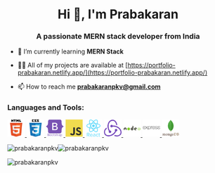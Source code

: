<h1 align="center">Hi 👋, I'm Prabakaran</h1>
<h3 align="center">A passionate MERN stack developer from India</h3>

- 🌱 I’m currently learning **MERN Stack**

- 👨‍💻 All of my projects are available at [https://portfolio-prabakaran.netlify.app/](https://portfolio-prabakaran.netlify.app/)

- 📫 How to reach me **prabakaranpkv@gmail.com**


<p align="left">
</p>

<h3 align="left">Languages and Tools:</h3>
<p align="left">
  <a href="https://www.w3.org/html/" target="_blank" rel="noreferrer"> <img src="https://raw.githubusercontent.com/devicons/devicon/master/icons/html5/html5-original-wordmark.svg" alt="html5" width="40" height="40"/> </a> <a href="https://www.w3schools.com/css/" target="_blank" rel="noreferrer"> <img src="https://raw.githubusercontent.com/devicons/devicon/master/icons/css3/css3-original-wordmark.svg" alt="css3" width="40" height="40"/> </a> <a href="https://getbootstrap.com" target="_blank" rel="noreferrer"> <img src="https://raw.githubusercontent.com/devicons/devicon/master/icons/bootstrap/bootstrap-plain-wordmark.svg" alt="bootstrap" width="40" height="40"/> </a> <a href="https://developer.mozilla.org/en-US/docs/Web/JavaScript" target="_blank" rel="noreferrer"> <img src="https://raw.githubusercontent.com/devicons/devicon/master/icons/javascript/javascript-original.svg" alt="javascript" width="40" height="40"/> </a> <a href="https://reactjs.org/" target="_blank" rel="noreferrer"> <img src="https://raw.githubusercontent.com/devicons/devicon/master/icons/react/react-original-wordmark.svg" alt="react" width="40" height="40"/> </a>  <a href="https://redux.js.org" target="_blank" rel="noreferrer"> <img src="https://raw.githubusercontent.com/devicons/devicon/master/icons/redux/redux-original.svg" alt="redux" width="40" height="40"/> </a> <a href="https://nodejs.org" target="_blank" rel="noreferrer"> <img src="https://raw.githubusercontent.com/devicons/devicon/master/icons/nodejs/nodejs-original-wordmark.svg" alt="nodejs" width="40" height="40"/> </a>   <a href="https://expressjs.com" target="_blank" rel="noreferrer"> <img src="https://raw.githubusercontent.com/devicons/devicon/master/icons/express/express-original-wordmark.svg" alt="express" width="40" height="40"/> </a>  
     <a href="https://www.mongodb.com/" target="_blank" rel="noreferrer"> <img src="https://raw.githubusercontent.com/devicons/devicon/master/icons/mongodb/mongodb-original-wordmark.svg" alt="mongodb" width="40" height="40"/> </a>    </p>

<p><img align="left" src="https://github-readme-stats.vercel.app/api/top-langs?username=prabakaranpkv&show_icons=true&locale=en&layout=compact" alt="prabakaranpkv" /></p>

<p>&nbsp;<img align="left" src="https://github-readme-stats.vercel.app/api?username=prabakaranpkv&show_icons=true&locale=en" alt="prabakaranpkv" /></p>

<p><img align="center" src="https://github-readme-streak-stats.herokuapp.com/?user=prabakaranpkv&" alt="prabakaranpkv" /></p>
